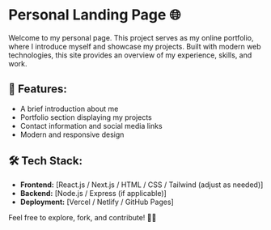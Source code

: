 # Personal Landing Page 🌐

Welcome to my personal page. This project serves as my online portfolio, where I introduce myself and showcase my projects. Built with modern web technologies, this site provides an overview of my experience, skills, and work.

## 🚀 Features:
- A brief introduction about me
- Portfolio section displaying my projects
- Contact information and social media links
- Modern and responsive design

## 🛠️ Tech Stack:
- **Frontend:** [React.js / Next.js / HTML / CSS / Tailwind (adjust as needed)]
- **Backend:** [Node.js / Express (if applicable)]
- **Deployment:** [Vercel / Netlify / GitHub Pages]

Feel free to explore, fork, and contribute! 🎨✨
